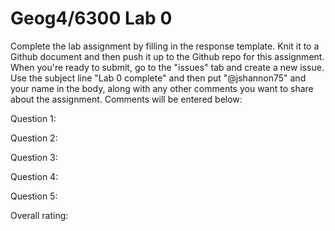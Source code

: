 # Geog4/6300 Lab 0

Complete the lab assignment by filling in the response template. Knit it to a Github document and then push it up to the Github repo for this assignment. When you're ready to submit, go to the "issues" tab and create a new issue. Use the subject line "Lab 0 complete" and then put "@jshannon75" and your name in the body, along with any other comments you want to share about the assignment. Comments will be entered below:

Question 1:<p>
Question 2:<p>
Question 3:<p>
Question 4:<p>
Question 5:<p>
<p>
Overall rating: 

